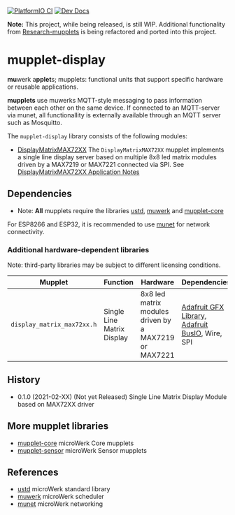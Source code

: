 [![PlatformIO CI](https://github.com/muwerk/mupplet-display/workflows/PlatformIO%20CI/badge.svg)][badge_CI] [![Dev Docs](https://img.shields.io/badge/docs-dev-blue.svg)][badge_DOC]

**Note:** This project, while being released, is still WIP. Additional functionality from
[Research-mupplets](https://github.com/muwerk/Research-mupplets) is being refactored and
ported into this project.

mupplet-display
===============

**mu**werk a**pplet**s; mupplets: functional units that support specific hardware or reusable
applications.

**mupplets** use muwerks MQTT-style messaging to pass information between each other on the
same device. If connected to an MQTT-server via munet, all functionallity is externally
available through an MQTT server such as Mosquitto.

The `mupplet-display` library consists of the following modules:

* [DisplayMatrixMAX72XX][DisplayMatrixMAX72XX_DOC]
  The `DisplayMatrixMAX72XX` mupplet implements a single line display server based on multiple 8x8
  led matrix modules driven by a MAX7219 or MAX7221 connected via SPI. See
  [DisplayMatrixMAX72XX Application Notes][DisplayMatrixMAX72XX_NOTES]


Dependencies
------------

* Note: **All** mupplets require the libraries [ustd][gh_ustd], [muwerk][gh_muwerk] and
 [mupplet-core][gh_mupcore]

For ESP8266 and ESP32, it is recommended to use [munet][gh_munet] for network connectivity.

### Additional hardware-dependent libraries ###

Note: third-party libraries may be subject to different licensing conditions.

Mupplet                     | Function | Hardware | Dependencies
--------------------------- | -------- | -------- | ---------------
`display_matrix_max72xx.h`  | Single Line Matrix Display | 8x8 led matrix modules driven by a MAX7219 or MAX7221 | [Adafruit GFX Library][2], [Adafruit BusIO][1], Wire, SPI


History
-------

- 0.1.0 (2021-02-XX) (Not yet Released) Single Line Matrix Display Module based on MAX72XX driver

More mupplet libraries
----------------------

- [mupplet-core][gh_mupcore] microWerk Core mupplets
- [mupplet-sensor][gh_mupsensor] microWerk Sensor mupplets

References
----------

- [ustd][gh_ustd] microWerk standard library
- [muwerk][gh_muwerk] microWerk scheduler
- [munet][gh_munet] microWerk networking


[badge_CI]: https://github.com/muwerk/mupplet-display/actions
[badge_DOC]: https://muwerk.github.io/mupplet-display/docs/index.html

[DisplayMatrixMAX72XX_DOC]: https://muwerk.github.io/mupplet-display/docs/classustd_1_1DisplayMatrixMAX72XX.html
[DisplayMatrixMAX72XX_NOTES]: https://github.com/muwerk/mupplet-display/blob/master/extras/display-matrix-notes.md

[gh_ustd]: https://github.com/muwerk/ustd
[gh_muwerk]: https://github.com/muwerk/muwerk
[gh_munet]: https://github.com/muwerk/munet
[gh_mufonts]: https://github.com/muwerk/mufonts
[gh_mupcore]: https://github.com/muwerk/mupplet-core
[gh_mupdisplay]: https://github.com/muwerk/mupplet-display
[gh_mupsensor]: https://github.com/muwerk/mupplet-sendsor

[1]: https://github.com/adafruit/Adafruit_BusIO
[2]: https://github.com/adafruit/Adafruit-GFX-Library
